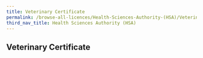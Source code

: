 ```yaml
---
title: Veterinary Certificate
permalink: /browse-all-licences/Health-Sciences-Authority-(HSA)/Veterinary-Certificate
third_nav_title: Health Sciences Authority (HSA)
---
```

## Veterinary Certificate
